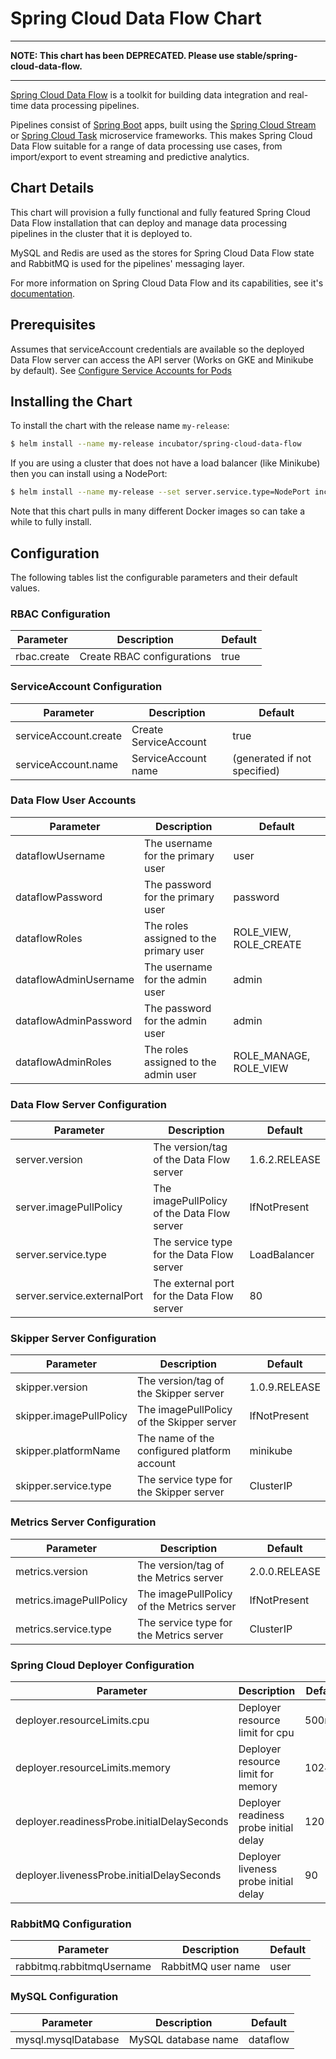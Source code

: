 # Spring Cloud Data Flow Chart

****
**NOTE: This chart has been DEPRECATED. Please use stable/spring-cloud-data-flow.**
****

[Spring Cloud Data Flow](http://cloud.spring.io/spring-cloud-dataflow/) is a toolkit for building data integration and real-time data processing pipelines.

Pipelines consist of [Spring Boot](http://projects.spring.io/spring-boot/) apps, built using the [Spring Cloud Stream](http://cloud.spring.io/spring-cloud-stream/) or [Spring Cloud Task](http://cloud.spring.io/spring-cloud-task/) microservice frameworks. This makes Spring Cloud Data Flow suitable for a range of data processing use cases, from import/export to event streaming and predictive analytics.

## Chart Details
This chart will provision a fully functional and fully featured Spring Cloud Data Flow installation 
that can deploy and manage data processing pipelines in the cluster that it is deployed to. 

MySQL and Redis are used as the stores for Spring Cloud Data Flow state and RabbitMQ is used for the pipelines' messaging layer.

For more information on Spring Cloud Data Flow and its capabilities, see it's [documentation](http://docs.spring.io/spring-cloud-dataflow/docs/current/reference/htmlsingle/).

## Prerequisites

Assumes that serviceAccount credentials are available so the deployed Data Flow server can access the API server (Works on GKE and Minikube by default). See [Configure Service Accounts for Pods](https://kubernetes.io/docs/tasks/configure-pod-container/configure-service-account/)

## Installing the Chart

To install the chart with the release name `my-release`:

```bash
$ helm install --name my-release incubator/spring-cloud-data-flow
```

If you are using a cluster that does not have a load balancer (like Minikube) then you can install using a NodePort:

```bash
$ helm install --name my-release --set server.service.type=NodePort incubator/spring-cloud-data-flow
```

Note that this chart pulls in many different Docker images so can take a while to fully install. 

## Configuration

The following tables list the configurable parameters and their default values.

### RBAC Configuration

| Parameter     | Description                 | Default                   |
| ------------- | --------------------------- | ------------------------- |
| rbac.create   | Create RBAC configurations  | true

### ServiceAccount Configuration

| Parameter             | Description            | Default                     |
| --------------------- | ---------------------- | --------------------------- |
| serviceAccount.create | Create ServiceAccount  | true
| serviceAccount.name   | ServiceAccount name    | (generated if not specified)

### Data Flow User Accounts

| Parameter               | Description                            | Default                   |
| ----------------------- | -------------------------------------- | ------------------------- |
| dataflowUsername        | The username for the primary user      | user
| dataflowPassword        | The password for the primary user      | password
| dataflowRoles           | The roles assigned to the primary user | ROLE_VIEW, ROLE_CREATE
| dataflowAdminUsername   | The username for the admin user        | admin
| dataflowAdminPassword   | The password for the admin user        | admin
| dataflowAdminRoles      | The roles assigned to the admin user   | ROLE_MANAGE, ROLE_VIEW

### Data Flow Server Configuration

| Parameter                         | Description                                        | Default          |
| --------------------------------- | -------------------------------------------------- | ---------------- |
| server.version                    | The version/tag of the Data Flow server            | 1.6.2.RELEASE
| server.imagePullPolicy            | The imagePullPolicy of the Data Flow server        | IfNotPresent
| server.service.type               | The service type for the Data Flow server          | LoadBalancer
| server.service.externalPort       | The external port for the Data Flow server         | 80

### Skipper Server Configuration

| Parameter                          | Description                                       | Default          |
| ---------------------------------- | ------------------------------------------------- | ---------------- |
| skipper.version                    | The version/tag of the Skipper server             | 1.0.9.RELEASE
| skipper.imagePullPolicy            | The imagePullPolicy of the Skipper server         | IfNotPresent
| skipper.platformName               | The name of the configured platform account       | minikube
| skipper.service.type               | The service type for the Skipper server           | ClusterIP

### Metrics Server Configuration

| Parameter                          | Description                                       | Default          |
| ---------------------------------- | ------------------------------------------------- | ---------------- |
| metrics.version                    | The version/tag of the Metrics server             | 2.0.0.RELEASE
| metrics.imagePullPolicy            | The imagePullPolicy of the Metrics server         | IfNotPresent
| metrics.service.type               | The service type for the Metrics server           | ClusterIP

### Spring Cloud Deployer Configuration

| Parameter                                   | Description                            | Default                   |
| ------------------------------------------- | -------------------------------------- | ------------------------- |
| deployer.resourceLimits.cpu                 | Deployer resource limit for cpu        | 500m
| deployer.resourceLimits.memory              | Deployer resource limit for memory     | 1024Mi
| deployer.readinessProbe.initialDelaySeconds | Deployer readiness probe initial delay | 120
| deployer.livenessProbe.initialDelaySeconds  | Deployer liveness probe initial delay  | 90

### RabbitMQ Configuration

| Parameter                  | Description           | Default                   |
| -------------------------- | --------------------- | ------------------------- |
| rabbitmq.rabbitmqUsername  | RabbitMQ user name    | user

### MySQL Configuration

| Parameter                  | Description           | Default                   |
| -------------------------- | --------------------- | ------------------------- |
| mysql.mysqlDatabase        | MySQL database name   | dataflow
